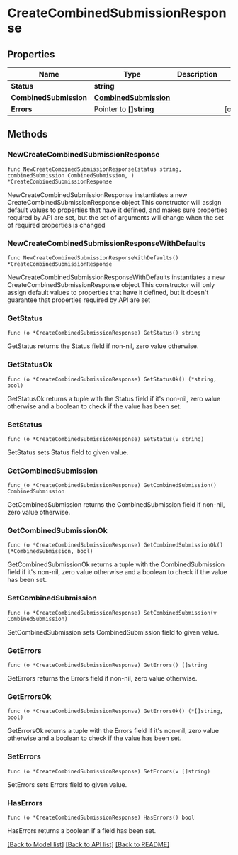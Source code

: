 # CreateCombinedSubmissionResponse

## Properties

Name | Type | Description | Notes
------------ | ------------- | ------------- | -------------
**Status** | **string** |  | 
**CombinedSubmission** | [**CombinedSubmission**](CombinedSubmission.md) |  | 
**Errors** | Pointer to **[]string** |  | [optional] 

## Methods

### NewCreateCombinedSubmissionResponse

`func NewCreateCombinedSubmissionResponse(status string, combinedSubmission CombinedSubmission, ) *CreateCombinedSubmissionResponse`

NewCreateCombinedSubmissionResponse instantiates a new CreateCombinedSubmissionResponse object
This constructor will assign default values to properties that have it defined,
and makes sure properties required by API are set, but the set of arguments
will change when the set of required properties is changed

### NewCreateCombinedSubmissionResponseWithDefaults

`func NewCreateCombinedSubmissionResponseWithDefaults() *CreateCombinedSubmissionResponse`

NewCreateCombinedSubmissionResponseWithDefaults instantiates a new CreateCombinedSubmissionResponse object
This constructor will only assign default values to properties that have it defined,
but it doesn't guarantee that properties required by API are set

### GetStatus

`func (o *CreateCombinedSubmissionResponse) GetStatus() string`

GetStatus returns the Status field if non-nil, zero value otherwise.

### GetStatusOk

`func (o *CreateCombinedSubmissionResponse) GetStatusOk() (*string, bool)`

GetStatusOk returns a tuple with the Status field if it's non-nil, zero value otherwise
and a boolean to check if the value has been set.

### SetStatus

`func (o *CreateCombinedSubmissionResponse) SetStatus(v string)`

SetStatus sets Status field to given value.


### GetCombinedSubmission

`func (o *CreateCombinedSubmissionResponse) GetCombinedSubmission() CombinedSubmission`

GetCombinedSubmission returns the CombinedSubmission field if non-nil, zero value otherwise.

### GetCombinedSubmissionOk

`func (o *CreateCombinedSubmissionResponse) GetCombinedSubmissionOk() (*CombinedSubmission, bool)`

GetCombinedSubmissionOk returns a tuple with the CombinedSubmission field if it's non-nil, zero value otherwise
and a boolean to check if the value has been set.

### SetCombinedSubmission

`func (o *CreateCombinedSubmissionResponse) SetCombinedSubmission(v CombinedSubmission)`

SetCombinedSubmission sets CombinedSubmission field to given value.


### GetErrors

`func (o *CreateCombinedSubmissionResponse) GetErrors() []string`

GetErrors returns the Errors field if non-nil, zero value otherwise.

### GetErrorsOk

`func (o *CreateCombinedSubmissionResponse) GetErrorsOk() (*[]string, bool)`

GetErrorsOk returns a tuple with the Errors field if it's non-nil, zero value otherwise
and a boolean to check if the value has been set.

### SetErrors

`func (o *CreateCombinedSubmissionResponse) SetErrors(v []string)`

SetErrors sets Errors field to given value.

### HasErrors

`func (o *CreateCombinedSubmissionResponse) HasErrors() bool`

HasErrors returns a boolean if a field has been set.


[[Back to Model list]](../README.md#documentation-for-models) [[Back to API list]](../README.md#documentation-for-api-endpoints) [[Back to README]](../README.md)


